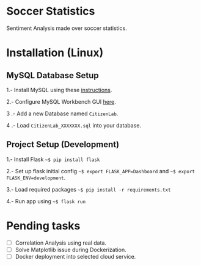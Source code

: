 # Soccer Statistics

Sentiment Analysis made over soccer statistics.

# Installation (Linux)

## MySQL Database Setup

1.- Install MySQL using these [instructions](https://support.rackspace.com/how-to/install-mysql-server-on-the-ubuntu-operating-system/).

2.- Configure MySQL Workbench GUI [here](https://www.linode.com/docs/databases/mysql/install-and-configure-mysql-workbench-on-ubuntu/).

3 .- Add a new Database named `CitizenLab`.

4 .- Load `CitizenLab_XXXXXXX.sql` into your database.

## Project Setup (Development)

1.- Install Flask `~$ pip install flask`

2.- Set up flask initial config `~$ export FLASK_APP=Dashboard` and `~$ export FLASK_ENV=development`.

3.- Load required packages `~$ pip install -r requirements.txt`

4.- Run app using `~$ flask run`

# Pending tasks

- [ ] Correlation Analysis using real data.
- [ ] Solve Matplotlib issue during Dockerization.
- [ ] Docker deployment into selected cloud service.
